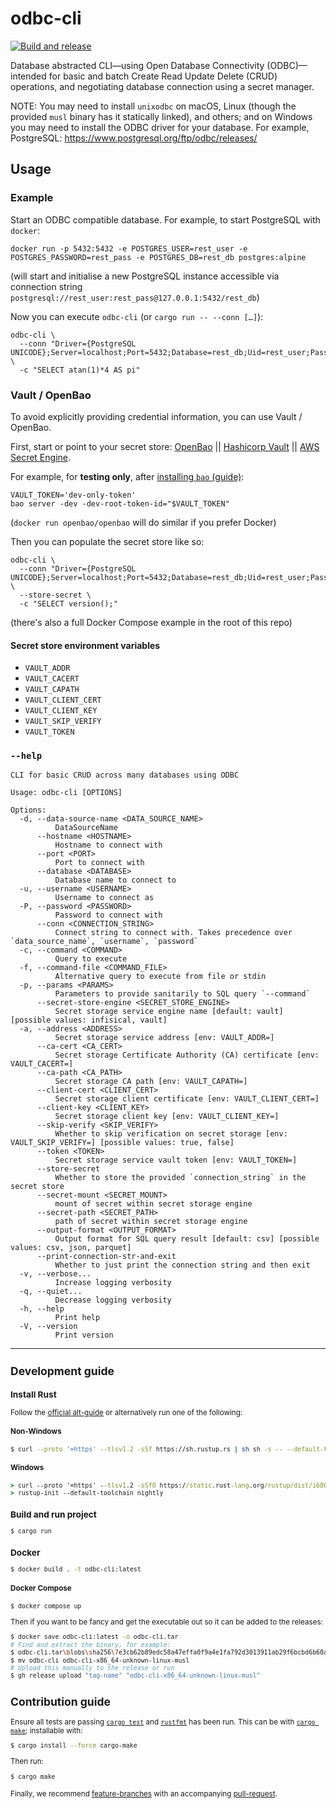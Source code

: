 odbc-cli
========
[![Build and release](https://github.com/SamuelMarks/odbc-cli/actions/workflows/build-and-release.yml/badge.svg)](https://github.com/SamuelMarks/odbc-cli/actions/workflows/build-and-release.yml)

Database abstracted CLI—using Open Database Connectivity (ODBC)—intended for basic and batch Create Read Update Delete (CRUD) operations, and negotiating database connection using a secret manager.

NOTE: You may need to install `unixodbc` on macOS, Linux (though the provided `musl` binary has it statically linked), and others; and on Windows you may need to install the ODBC driver for your database. For example, PostgreSQL: https://www.postgresql.org/ftp/odbc/releases/

## Usage

### Example

Start an ODBC compatible database. For example, to start PostgreSQL with `docker`:

    docker run -p 5432:5432 -e POSTGRES_USER=rest_user -e POSTGRES_PASSWORD=rest_pass -e POSTGRES_DB=rest_db postgres:alpine

(will start and initialise a new PostgreSQL instance accessible via connection string `postgresql://rest_user:rest_pass@127.0.0.1:5432/rest_db`)

Now you can execute `odbc-cli` (or `cargo run -- --conn […]`):

    odbc-cli \
      --conn "Driver={PostgreSQL UNICODE};Server=localhost;Port=5432;Database=rest_db;Uid=rest_user;Password=rest_pass;" \
      -c "SELECT atan(1)*4 AS pi"

### Vault / OpenBao

To avoid explicitly providing credential information, you can use Vault / OpenBao.

First, start or point to your secret store: [OpenBao](https://openbao.org) || [Hashicorp Vault](https://www.vaultproject.io) || [AWS Secret Engine](https://developer.hashicorp.com/vault/api-docs/secret/aws).

For example, for **testing only**, after [installing `bao` (guide)](https://openbao.org/docs/install):

    VAULT_TOKEN='dev-only-token'
    bao server -dev -dev-root-token-id="$VAULT_TOKEN"

(`docker run openbao/openbao` will do similar if you prefer Docker)

Then you can populate the secret store like so:

    odbc-cli \
      --conn "Driver={PostgreSQL UNICODE};Server=localhost;Port=5432;Database=rest_db;Uid=rest_user;Password=rest_pass;" \
      --store-secret \
      -c "SELECT version();"

(there's also a full Docker Compose example in the root of this repo)

#### Secret store environment variables

  - `VAULT_ADDR`
  - `VAULT_CACERT`
  - `VAULT_CAPATH`
  - `VAULT_CLIENT_CERT`
  - `VAULT_CLIENT_KEY`
  - `VAULT_SKIP_VERIFY`
  - `VAULT_TOKEN`

### `--help`

    CLI for basic CRUD across many databases using ODBC
    
    Usage: odbc-cli [OPTIONS]
    
    Options:
      -d, --data-source-name <DATA_SOURCE_NAME>
              DataSourceName
          --hostname <HOSTNAME>
              Hostname to connect with
          --port <PORT>
              Port to connect with
          --database <DATABASE>
              Database name to connect to
      -u, --username <USERNAME>
              Username to connect as
      -P, --password <PASSWORD>
              Password to connect with
          --conn <CONNECTION_STRING>
              Connect string to connect with. Takes precedence over `data_source_name`, `username`, `password`
      -c, --command <COMMAND>
              Query to execute
      -f, --command-file <COMMAND_FILE>
              Alternative query to execute from file or stdin
      -p, --params <PARAMS>
              Parameters to provide sanitarily to SQL query `--command`
          --secret-store-engine <SECRET_STORE_ENGINE>
              Secret storage service engine name [default: vault] [possible values: infisical, vault]
      -a, --address <ADDRESS>
              Secret storage service address [env: VAULT_ADDR=]
          --ca-cert <CA_CERT>
              Secret storage Certificate Authority (CA) certificate [env: VAULT_CACERT=]
          --ca-path <CA_PATH>
              Secret storage CA path [env: VAULT_CAPATH=]
          --client-cert <CLIENT_CERT>
              Secret storage client certificate [env: VAULT_CLIENT_CERT=]
          --client-key <CLIENT_KEY>
              Secret storage client key [env: VAULT_CLIENT_KEY=]
          --skip-verify <SKIP_VERIFY>
              Whether to skip verification on secret storage [env: VAULT_SKIP_VERIFY=] [possible values: true, false]
          --token <TOKEN>
              Secret storage service vault token [env: VAULT_TOKEN=]
          --store-secret
              Whether to store the provided `connection_string` in the secret store
          --secret-mount <SECRET_MOUNT>
              mount of secret within secret storage engine
          --secret-path <SECRET_PATH>
              path of secret within secret storage engine
          --output-format <OUTPUT_FORMAT>
              Output format for SQL query result [default: csv] [possible values: csv, json, parquet]
          --print-connection-str-and-exit
              Whether to just print the connection string and then exit
      -v, --verbose...
              Increase logging verbosity
      -q, --quiet...
              Decrease logging verbosity
      -h, --help
              Print help
      -V, --version
              Print version

---

<small>

## Development guide

### Install Rust

Follow the [official alt-guide](https://forge.rust-lang.org/infra/other-installation-methods.html#other-ways-to-install-rustup) or alternatively run one of the following:

#### Non-Windows
```sh
$ curl --proto '=https' --tlsv1.2 -sSf https://sh.rustup.rs | sh sh -s -- --default-toolchain nightly
```

#### Windows
```cmd
> curl --proto '=https' --tlsv1.2 -sSfO https://static.rust-lang.org/rustup/dist/i686-pc-windows-gnu/rustup-init.exe
> rustup-init --default-toolchain nightly
```

### Build and run project
```sh
$ cargo run
```

### Docker
```sh
$ docker build . -t odbc-cli:latest
```

#### Docker Compose
```sh
$ docker compose up
```

Then if you want to be fancy and get the executable out so it can be added to the releases:
```sh
$ docker save odbc-cli:latest -o odbc-cli.tar
# Find and extract the binary, for example:
$ odbc-cli.tar\blobs\sha256\7e3cb62b89edc58a47effa0f9a4e1fa792d3013911ab29f6bcbd6b60a64b5ffb\usr\local\bin\odbc-cli
$ mv odbc-cli odbc-cli-x86_64-unknown-linux-musl
# Upload this manually to the release or run
$ gh release upload "tag-name" "odbc-cli-x86_64-unknown-linux-musl"
```

## Contribution guide
Ensure all tests are passing [`cargo test`](https://doc.rust-lang.org/cargo/commands/cargo-test.html) and [`rustfmt`](https://github.com/rust-lang/rustfmt) has been run. This can be with [`cargo make`](https://github.com/sagiegurari/cargo-make); installable with:

```sh
$ cargo install --force cargo-make
```

Then run:
```sh
$ cargo make
```

Finally, we recommend [feature-branches](https://martinfowler.com/bliki/FeatureBranch.html) with an accompanying [pull-request](https://docs.github.com/en/pull-requests/collaborating-with-pull-requests/proposing-changes-to-your-work-with-pull-requests/about-pull-requests).
</small>
